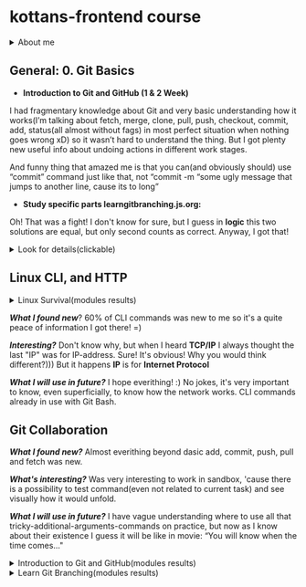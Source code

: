 # **kottans-frontend course**

<details><summary>About me</summary>
<p>
I'm 36 y.o. Cat that working on some positive changes in my life. I have 2 y.o. daughter that "helps" me all the time, but I'll do my best to succeed (:
</p>
</details>

## **General: 0. Git Basics**

* **Introduction to Git and GitHub (1 & 2 Week)**
<p>
I had fragmentary knowledge about Git and very basic understanding how it works(I’m talking about fetch, merge, clone, pull, push, checkout, commit, add, status(all almost without fags) in most perfect situation when nothing goes wrong xD) so it wasn’t hard to understand the thing. But I got plenty new useful info about undoing actions in different work stages.
</p>
<p>
And funny thing that amazed me is that you can(and obviously should) use “commit” command just like that, not “commit -m “some ugly message that jumps to another line, cause its to long” 
</p>

* **Study specific parts learngitbranching.js.org:**
<p>Oh! That was a fight! I don't know for sure, but I guess in <b>logic</b> this two solutions are equal, but only second counts as correct. Anyway, I got that!</p>
<details><summary>Look for details(clickable)</summary>

![solvation_local_first](./img/0/local_first.jpg)
![solvation_remote_first](./img/0/remote_first.jpg)

 </details>

## **Linux CLI, and HTTP**
<details><summary>Linux Survival(modules results)</summary>

![1st module results](./task_linux_cli/1.jpg)
![2nd module results](./task_linux_cli/2.jpg)
![3rd module results](./task_linux_cli/3.jpg)
![4th module results](./task_linux_cli/4.jpg)

 </details>

***What I found new***? 60% оf CLI commands was new to me so it's a quite peace of information I got there! =)

***Interesting?*** Don't know why, but when I heard **TCP/IP** I always thought the last "IP" was for IP-address. Sure! It's obvious! Why you would think different?))) But it happens **IP** is for **Internet Protocol**

***What I will use in future?*** I hope everithing! :) No jokes, it's very important to know, even superficially, to know how the network works. CLI commands already in use with Git Bash.

## **Git Collaboration**

***What I found new?*** Almost everithing beyond dasic add, commit, push, pull and fetch was new. 

***What's interesting?*** Was very interesting to work in sandbox, 'cause there is a possibility to test command(even not related to current task) and see visually how it would unfold.

***What I will use in future?*** I have vague understanding where to use all that tricky-additional-arguments-commands on practice, but now as I know about their existence I guess it will be like in movie: “You will know when the time comes..."
<details><summary>Introduction to Git and GitHub(modules results)</summary>

![Main part](./task_git_collaboration/LearnGitBranching1.jpg)
![Remote part](./task_git_collaboration/LearnGitBranching2.jpg)
</details>
<details><summary>Learn Git Branching(modules results)</summary>

![Week 1](./task_git_collaboration/coursera-week1.jpg)
![Week 2](./task_git_collaboration/coursera-week2.jpg)
![Week 3](./task_git_collaboration/coursera-week3.jpg)
![Week 4](./task_git_collaboration/coursera-week4.jpg)
</details>